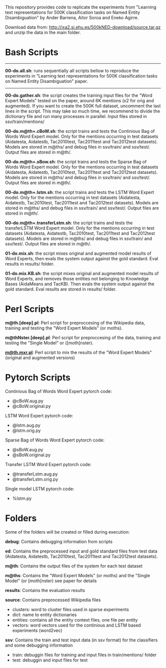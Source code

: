 
This repository provides code to replicate the experiments from
"Learning text representations for 500K classification tasks on Named
Entity Disambiguation" by Ander Barrena, Aitor Soroa and Eneko Agirre.

Download data from:
http://ixa2.si.ehu.es/500kNED-download/source.tar.gz and unzip the
data in the main folder.

# **Bash Scripts**

 ************************************************************************
 **00-do.all.sh**: runs sequentially all scripts bellow to reproduce the
 experiments in "Learning text representations for 500K classification
 tasks on Named Entity Disambiguation" paper.
 ************************************************************************

 **00-do.gather.sh**: the script creates the training input files for
 the "Word Expert Models" tested on the paper, around 6K mentions (x2
 for orig and augmented). If you want to create the 500K full dataset,
 uncomment the last lines in the script. This may take so much time,
 we recommend to divide the dictionary file and run many processes in
 parallel. Input files stored in ssv/train/mentions/

 **00-do.m@th+.cBoW.sh**: the script trains and tests the Continious Bag
 of Words Word Expert model. Only for the mentions occurring in test
 datasets (Aidatesta, Aidatestb, Tac2010test, Tac2011test and
 Tac2012test datasets). Models are stored in m@ths/ and debug files in
 ssv/train/ and ssv/test/. Output files are stored in m@th/.

 **00-do.m@th+.sBow.sh**: the script trains and tests the Sparse Bag of
 Words Word Expert model. Only for the mentions occurring in test
 datasets (Aidatesta, Aidatestb, Tac2010test, Tac2011test and
 Tac2012test datasets). Models are stored in m@ths/ and debug files in
 ssv/train/ and ssv/test/. Output files are stored in m@th/.

 **00-do.m@th+.lstm.sh**: the script trains and tests the LSTM Word Expert
 model. Only for the mentions occurring in test datasets (Aidatesta,
 Aidatestb, Tac2010test, Tac2011test and Tac2012test datasets). Models
 are stored in m@ths/ and debug files in ssv/train/ and
 ssv/test/. Output files are stored in m@th/.

 **00-do.m@th+.transferLstm.sh**: the script trains and tests the
 transferLSTM Word Expert model. Only for the mentions occurring in
 test datasets (Aidatesta, Aidatestb, Tac2010test, Tac2011test and
 Tac2012test datasets). Models are stored in m@ths/ and debug files in
 ssv/train/ and ssv/test/. Output files are stored in m@th/.
 
 **01-do.mix.sh**: the script mixes original and augmented model results
 of Word Experts, then evals the system output against the gold
 standard. Eval results in results/ folder.

 **01-do.mix.KB.sh**: the script mixes original and augmented model
 results of Word Experts, and removes those entities not belonging to
 Knowledge Bases (AidaMeans and TacKB). Then evals the system output
 against the gold standard. Eval results are stored in results/
 folder.

# **Perl Scripts** 

 **m@th.[deep].pl**: Perl script for preproccesing of the Wikipedia data,
 training and testing the "Word Expert Models" (or moths).

 **m@thNster.[deep].pl**: Perl script for preproccesing of the data,
 training and testing the "Single Model" or ([moth]nster).

 **m@th.mxr.pl**: Perl script to mix the results of the "Word Expert
 Models" (original and augmented versions)

# **Pytorch Scripts**

 Continious Bag of Words Word Expert pytorch code:			       
  - @cBoW.aug.py 
  - @cBoW.original.py

 LSTM Word Expert pytorch code:			       
  - @lstm.aug.py
  - @lstm.orig.py

 Sparse Bag of Words Word Expert pytorch code:			       
  - @sBoW.aug.py
  - @sBoW.original.py

 Transfer LSTM Word Expert pytorch code:
  - @transferLstm.aug.py
  - @transferLstm.orig.py

 Single model LSTM pytorch code:
  - %lstm.py

# **Folders**
 
 Some of the folders will be created or filled during execution:

  **debug**: Contains debugging information from scripts

 **ed**: Contains the preprocessed input and gold standard files from test
 data (Aidatesta, Aidatestb, Tac2010test, Tac2011test and Tac2012test
 datasets).

 **m@th**: Contains the output files of the system for each test dataset

 **m@ths**: Contains the "Word Expert Models" (or moths) and the "Single
 Model" (or [moth]nster) see paper for details

 **results**: Contains the evaluation results

 **source**: Contains preprocessed Wikipedia files
  - clusters: word to cluster files used in sparse experiments
  - dict: name to entity dictionaries
  - entities: contains all the entity context files, one file per
    entity
  - vectors: word vectors used for the continious and LSTM based
    experiments (word2vec)

 **ssv**: Contains the train and test input data (in ssv format) for
 the classifiers and some debugging information

  - train: debuggin files for training and input files in
    train/mentions/ folder
  - test: debuggin and input files for test
